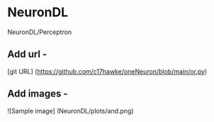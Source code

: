 # NeuronDL
NeuronDL/Perceptron


## Add url -
[git URL] (https://github.com/c17hawke/oneNeuron/blob/main/or.py)

## Add images -
![Sample image] (NeuronDL/plots/and.png)


